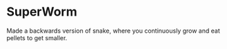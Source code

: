 # SuperWorm
Made a backwards version of snake, where you continuously grow and eat pellets to get smaller.
